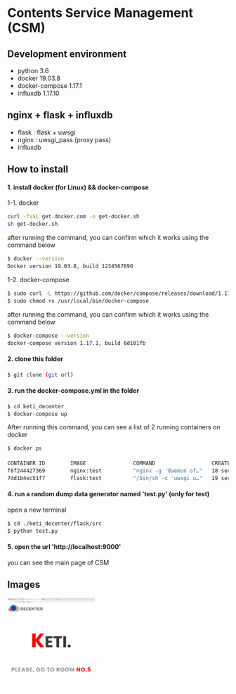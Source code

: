 # Contents Service Management (CSM)

## Development environment

- python 3.6
- docker 19.03.8
- docker-compose 1.17.1
- influxdb 1.17.10

## nginx + flask + influxdb
- flask : flask + uwsgi
- nginx : uwsgi_pass (proxy pass)
- influxdb

## How to install
#### 1. install docker (for Linux) && docker-compose

1-1. docker 

```sh
curl -fsSL get.docker.com -o get-docker.sh
sh get-docker.sh
```

after running the command, you can confirm which it works using the command below

```sh
$ docker --version
Docker version 19.03.8, build 1234567890
```

1-2. docker-compose

```sh
$ sudo curl -L https://github.com/docker/compose/releases/download/1.17.1/docker-compose-`uname -s`-`uname -m` -o /usr/local/bin/docker-compose
$ sudo chmod +x /usr/local/bin/docker-compose
```

after running the command, you can confirm which it works using the command below

```sh
$ docker-compose --version
docker-compose version 1.17.1, build 6d101fb
```


#### 2. clone this folder

   ```sh
$ git clone (git url)
   ```

#### 3. run the **docker-compose.yml** in the folder

   ```sh
$ cd keti_decenter
$ docker-compose up
   ```

   After running this command, you can see a list of 2 running containers on docker

   ```sh
$ docker ps
   
   CONTAINER ID        IMAGE               COMMAND                  CREATED             STATUS              PORTS                    NAMES
   f8f244427369        nginx:test          "nginx -g 'daemon of…"   18 seconds ago      Up 17 seconds       0.0.0.0:80->80/tcp       nginx
   7dd1b4ec51f7        flask:test          "/bin/sh -c 'uwsgi u…"   19 seconds ago      Up 18 seconds       0.0.0.0:5000->5000/tcp   flask
   
   ```

#### 4. run a random dump data generator named 'test.py' (only for test)

   open a new terminal

```sh
$ cd ./keti_decenter/flask/src
$ python test.py
```

#### 5. open the url 'http://localhost:9000'

   you can see the main page of CSM



## Images



<img src=".\images\ui_final_2.png" alt="ui_final_2" style="zoom:20%;" />